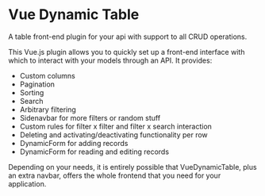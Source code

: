 # Vue Dynamic Table

A table front-end plugin for your api with support to all CRUD operations.

This Vue.js plugin allows you to quickly set up a front-end interface with which to interact with your models through an API. It provides:

<ul>
  <li>Custom columns</li>
  <li>Pagination</li>
  <li>Sorting</li>
  <li>Search</li>
  <li>Arbitrary filtering</li>
  <li>Sidenavbar for more filters or random stuff</li>
  <li>Custom rules for filter x filter and filter x search interaction</li>
  <li>Deleting and activating/deactivating functionality per row</li>
  <li>DynamicForm for adding records</li>
  <li>DynamicForm for reading and editing records</li>
</ul>

Depending on your needs, it is entirely possible that VueDynamicTable, plus an extra navbar, offers the whole frontend that you need for your application.
